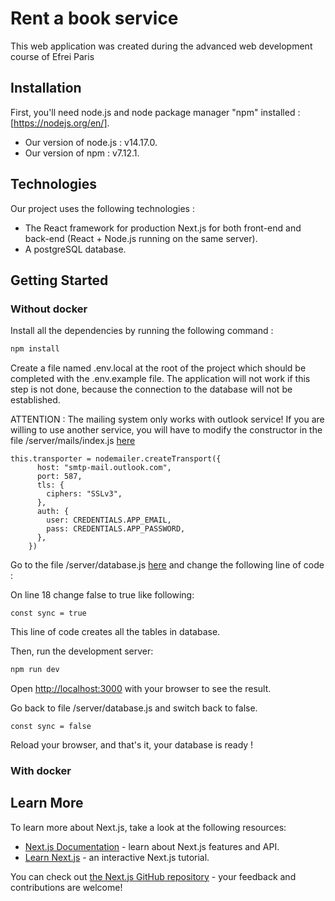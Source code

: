 # Rent a book service

This web application was created during the advanced web development course of Efrei Paris

## Installation

First, you'll need node.js and node package manager "npm" installed : [https://nodejs.org/en/].

- Our version of node.js : v14.17.0.
- Our version of npm : v7.12.1.

## Technologies

Our project uses the following technologies :

- The React framework for production Next.js for both front-end and back-end (React + Node.js running on the same server).
- A postgreSQL database.

## Getting Started

### Without docker

Install all the dependencies by running the following command :

```bash
npm install
```

Create a file named .env.local at the root of the project which should be completed with the .env.example file. The application will not work if this step is not done, because the connection to the database will not be established.

ATTENTION : The mailing system only works with outlook service! If you are willing to use another service, you will have to modify the constructor in the file /server/mails/index.js [here](./server/mails/index.js)

```
this.transporter = nodemailer.createTransport({
      host: "smtp-mail.outlook.com",
      port: 587,
      tls: {
        ciphers: "SSLv3",
      },
      auth: {
        user: CREDENTIALS.APP_EMAIL,
        pass: CREDENTIALS.APP_PASSWORD,
      },
    })
```

Go to the file /server/database.js [here](./server/database.js) and change the following line of code :

On line 18 change false to true like following:

```
const sync = true
```

This line of code creates all the tables in database.

Then, run the development server:

```bash
npm run dev
```

Open [http://localhost:3000](http://localhost:3000) with your browser to see the result.

Go back to file /server/database.js and switch back to false.

```
const sync = false
```

Reload your browser, and that's it, your database is ready !

### With docker

## Learn More

To learn more about Next.js, take a look at the following resources:

- [Next.js Documentation](https://nextjs.org/docs) - learn about Next.js features and API.
- [Learn Next.js](https://nextjs.org/learn) - an interactive Next.js tutorial.

You can check out [the Next.js GitHub repository](https://github.com/vercel/next.js/) - your feedback and contributions are welcome!
